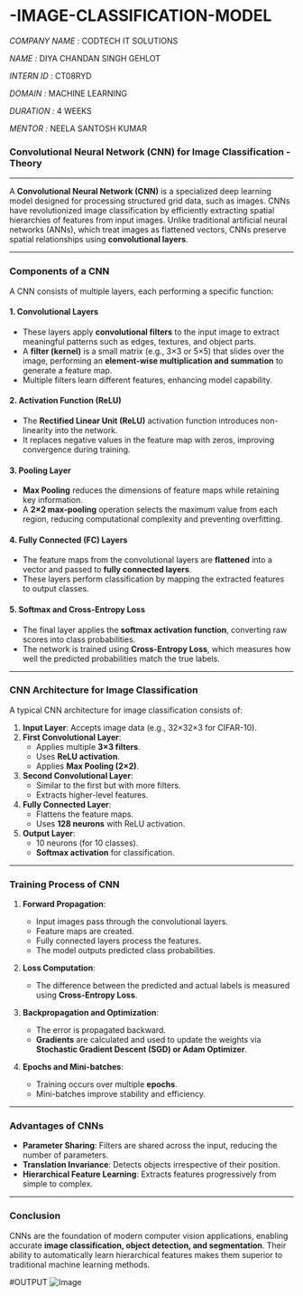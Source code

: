 # -IMAGE-CLASSIFICATION-MODEL
*COMPANY NAME :* CODTECH IT SOLUTIONS

*NAME :* DIYA CHANDAN SINGH GEHLOT

*INTERN ID :* CT08RYD

*DOMAIN :* MACHINE LEARNING

*DURATION :* 4 WEEKS

*MENTOR :* NEELA SANTOSH KUMAR

### **Convolutional Neural Network (CNN) for Image Classification - Theory**

---


A **Convolutional Neural Network (CNN)** is a specialized deep learning model designed for processing structured grid data, such as images. CNNs have revolutionized image classification by efficiently extracting spatial hierarchies of features from input images. Unlike traditional artificial neural networks (ANNs), which treat images as flattened vectors, CNNs preserve spatial relationships using **convolutional layers**.

---

### **Components of a CNN**
A CNN consists of multiple layers, each performing a specific function:

#### **1. Convolutional Layers**
- These layers apply **convolutional filters** to the input image to extract meaningful patterns such as edges, textures, and object parts.
- A **filter (kernel)** is a small matrix (e.g., 3×3 or 5×5) that slides over the image, performing an **element-wise multiplication and summation** to generate a feature map.
- Multiple filters learn different features, enhancing model capability.

#### **2. Activation Function (ReLU)**
- The **Rectified Linear Unit (ReLU)** activation function introduces non-linearity into the network.
- It replaces negative values in the feature map with zeros, improving convergence during training.

#### **3. Pooling Layer**
- **Max Pooling** reduces the dimensions of feature maps while retaining key information.
- A **2×2 max-pooling** operation selects the maximum value from each region, reducing computational complexity and preventing overfitting.

#### **4. Fully Connected (FC) Layers**
- The feature maps from the convolutional layers are **flattened** into a vector and passed to **fully connected layers**.
- These layers perform classification by mapping the extracted features to output classes.

#### **5. Softmax and Cross-Entropy Loss**
- The final layer applies the **softmax activation function**, converting raw scores into class probabilities.
- The network is trained using **Cross-Entropy Loss**, which measures how well the predicted probabilities match the true labels.

---

### **CNN Architecture for Image Classification**
A typical CNN architecture for image classification consists of:

1. **Input Layer**: Accepts image data (e.g., 32×32×3 for CIFAR-10).
2. **First Convolutional Layer**:
   - Applies multiple **3×3 filters**.
   - Uses **ReLU activation**.
   - Applies **Max Pooling (2×2)**.
3. **Second Convolutional Layer**:
   - Similar to the first but with more filters.
   - Extracts higher-level features.
4. **Fully Connected Layer**:
   - Flattens the feature maps.
   - Uses **128 neurons** with ReLU activation.
5. **Output Layer**:
   - 10 neurons (for 10 classes).
   - **Softmax activation** for classification.

---

### **Training Process of CNN**
1. **Forward Propagation**:
   - Input images pass through the convolutional layers.
   - Feature maps are created.
   - Fully connected layers process the features.
   - The model outputs predicted class probabilities.

2. **Loss Computation**:
   - The difference between the predicted and actual labels is measured using **Cross-Entropy Loss**.

3. **Backpropagation and Optimization**:
   - The error is propagated backward.
   - **Gradients** are calculated and used to update the weights via **Stochastic Gradient Descent (SGD) or Adam Optimizer**.

4. **Epochs and Mini-batches**:
   - Training occurs over multiple **epochs**.
   - Mini-batches improve stability and efficiency.

---

### **Advantages of CNNs**
- **Parameter Sharing**: Filters are shared across the input, reducing the number of parameters.
- **Translation Invariance**: Detects objects irrespective of their position.
- **Hierarchical Feature Learning**: Extracts features progressively from simple to complex.

---

### **Conclusion**
CNNs are the foundation of modern computer vision applications, enabling accurate **image classification, object detection, and segmentation**. Their ability to automatically learn hierarchical features makes them superior to traditional machine learning methods.


#OUTPUT
![Image](https://github.com/user-attachments/assets/84b61a7e-aa48-47b2-b935-886ba8707538)
